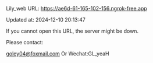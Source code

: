 Lily_web URL: https://ae6d-61-165-102-156.ngrok-free.app

Updated at: 2024-12-10 20:13:47

If you cannot open this URL, the server might be down.

Please contact: 

goley04@foxmail.com Or Wechat:GL_yeaH